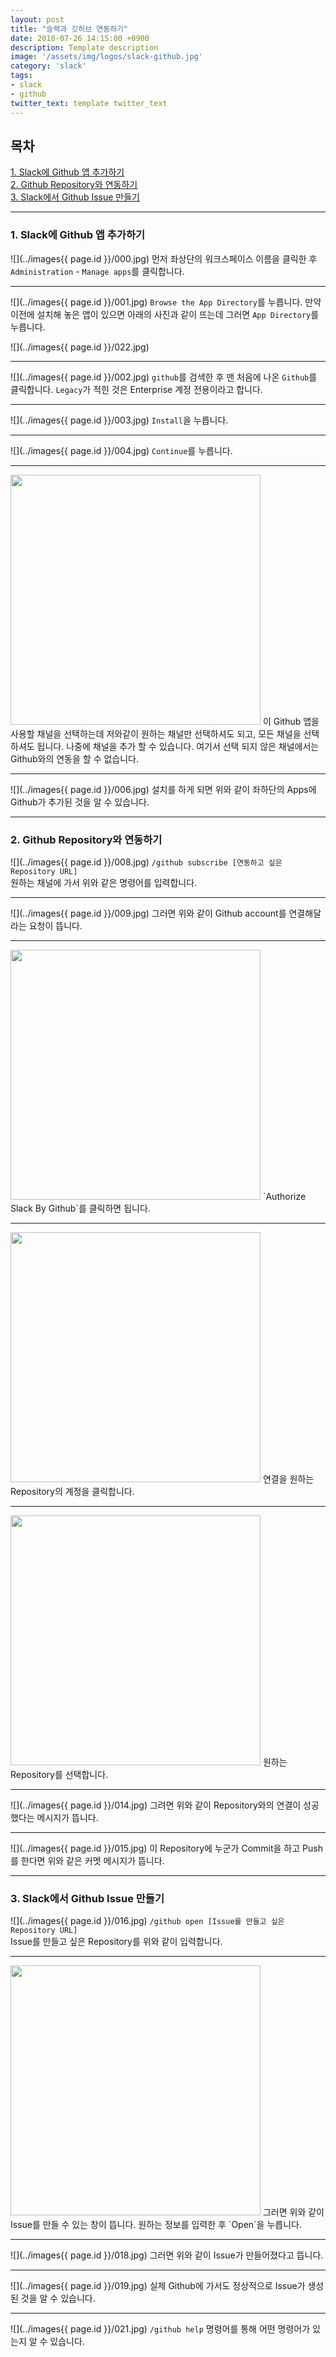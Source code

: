 ```yaml
---
layout: post
title: "슬랙과 깃허브 연동하기"
date: 2018-07-26 14:15:00 +0900
description: Template description
image: '/assets/img/logos/slack-github.jpg'
category: 'slack'
tags:
- slack
- github
twitter_text: template twitter_text
---
```


## 목차
[1\. Slack에 Github 앱 추가하기](#1-Slack에-Github-앱-추가하기)    
[2\. Github Repository와 연동하기](#2-Github-Repository와-연동하기)    
[3\. Slack에서 Github Issue 만들기](#3-Slack에서-Github-Issue-만들기) 

---

### 1\. Slack에 Github 앱 추가하기

![](../images{{ page.id }}/000.jpg)
먼저 좌상단의 워크스페이스 이름을 클릭한 후 `Administration` - `Manage apps`를 클릭합니다.

---

![](../images{{ page.id }}/001.jpg)
`Browse the App Directory`를 누릅니다. 만약 이전에 설치해 놓은 앱이 있으면 아래의 사진과 같이 뜨는데 그러면 `App Directory`를 누릅니다.

![](../images{{ page.id }}/022.jpg)

---

![](../images{{ page.id }}/002.jpg)
`github`를 검색한 후 맨 처음에 나온 `Github`를 클릭합니다. `Legacy`가 적힌 것은 Enterprise 계정 전용이라고 합니다.

---

![](../images{{ page.id }}/003.jpg)
`Install`을 누릅니다.

---

![](../images{{ page.id }}/004.jpg)
`Continue`를 누릅니다.

---

<img src="../images{{ page.id }}/005.jpg" width="400">
이 Github 앱을 사용할 채널을 선택하는데 저와같이 원하는 채널만 선택하셔도 되고, 모든 채널을 선택하셔도 됩니다.
나중에 채널을 추가 할 수 있습니다. 여기서 선택 되지 않은 채널에서는 Github와의 연동을 할 수 없습니다.

---

![](../images{{ page.id }}/006.jpg)
설치를 하게 되면 위와 같이 좌하단의 Apps에 Github가 추가된 것을 알 수 있습니다.

---

### 2\. Github Repository와 연동하기

![](../images{{ page.id }}/008.jpg)
`/github subscribe [연동하고 싶은 Repository URL]`    
원하는 채널에 가서 위와 같은 명령어를 입력합니다.

---

![](../images{{ page.id }}/009.jpg)
그러면 위와 같이 Github account를 연결해달라는 요청이 뜹니다.

---

<img src="../images{{ page.id }}/010.jpg" width="400">
`Authorize Slack By Github`를 클릭하면 됩니다.

---

<img src="../images{{ page.id }}/011.jpg" width="400">
연결을 원하는 Repository의 계정을 클릭합니다.

---

<img src="../images{{ page.id }}/012.jpg" width="400">
원하는 Repository를 선택합니다.

---

![](../images{{ page.id }}/014.jpg)
그려면 위와 같이 Repository와의 연결이 성공했다는 메시지가 뜹니다.

---

![](../images{{ page.id }}/015.jpg)
이 Repository에 누군가 Commit을 하고 Push를 한다면 위와 같은 커멧 메시지가 뜹니다.

---

### 3\. Slack에서 Github Issue 만들기

![](../images{{ page.id }}/016.jpg)
`/github open [Issue를 만들고 싶은 Repository URL]`    
Issue를 만들고 싶은 Repository를 위와 같이 입력합니다.

---

<img src="../images{{ page.id }}/017.jpg" width="400">
그러면 위와 같이 Issue를 만들 수 있는 창이 뜹니다. 원하는 정보를 입력한 후 `Open`을 누릅니다.

---

![](../images{{ page.id }}/018.jpg)
그러면 위와 같이 Issue가 만들어졌다고 뜹니다.

---

![](../images{{ page.id }}/019.jpg)
실제 Github에 가서도 정상적으로 Issue가 생성된 것을 알 수 있습니다.

---

![](../images{{ page.id }}/021.jpg)
`/github help` 명령어를 통해 어떤 명령어가 있는지 알 수 있습니다.
